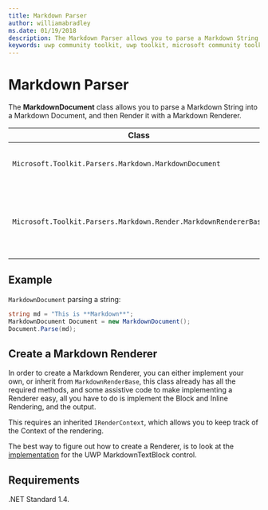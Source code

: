 ```yaml
---
title: Markdown Parser
author: williamabradley
ms.date: 01/19/2018
description: The Markdown Parser allows you to parse a Markdown String into a Markdown Document, and then Render it with a Markdown Renderer.
keywords: uwp community toolkit, uwp toolkit, microsoft community toolkit, microsoft toolkit, markdown, markdown parsing, parser, markdown rendering
---
```


# Markdown Parser

The **MarkdownDocument** class allows you to parse a Markdown String into a Markdown Document, and then Render it with a Markdown Renderer.

| Class | Purpose |
| --- | --- |
| `Microsoft.Toolkit.Parsers.Markdown.MarkdownDocument` | Represents a Markdown Document. |
| `Microsoft.Toolkit.Parsers.Markdown.Render.MarkdownRendererBase` | A base renderer for Rendering Markdown into Controls. |

## Example
`MarkdownDocument` parsing a string:

```csharp
string md = "This is **Markdown**";
MarkdownDocument Document = new MarkdownDocument();
Document.Parse(md);
``` 

## Create a Markdown Renderer

In order to create a Markdown Renderer, you can either implement your own, or inherit from `MarkdownRenderBase`, this class already has all the required methods, and some assistive code to make implementing a Renderer easy, all you have to do is implement the Block and Inline Rendering, and the output.

This requires an inherited `IRenderContext`, which allows you to keep track of the Context of the rendering.

The best way to figure out how to create a Renderer, is to look at the [implementation](https://github.com/Microsoft/UWPCommunityToolkit/tree/master/Microsoft.Toolkit.Uwp.UI.Controls/MarkdownTextBlock/Render) for the UWP MarkdownTextBlock control.

## Requirements

.NET Standard 1.4.